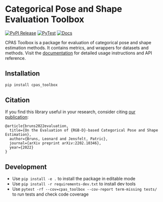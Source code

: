 # Categorical Pose and Shape Evaluation Toolbox
[![PyPI Release](https://github.com/roym899/pose_and_shape_evaluation/actions/workflows/publish_release.yaml/badge.svg)](https://github.com/roym899/pose_and_shape_evaluation/actions/workflows/publish_release.yaml) [![PyTest](https://github.com/roym899/pose_and_shape_evaluation/actions/workflows/pytest.yaml/badge.svg)](https://github.com/roym899/pose_and_shape_evaluation/actions/workflows/pytest.yaml) [![Docs](https://github.com/roym899/pose_and_shape_evaluation/actions/workflows/build_docs.yaml/badge.svg)](https://github.com/roym899/pose_and_shape_evaluation/actions/workflows/build_docs.yaml)

CPAS Toolbox is a package for evaluation of categorical pose and shape estimation methods. It contains metrics, and wrappers for datasets and methods.
Visit the [documentation](https://roym899.github.io/pose_and_shape_evaluation/) for detailed usage instructions and API reference.


## Installation
```bash
pip install cpas_toolbox
```

## Citation
If you find this library useful in your research, consider citing [our publication](https://arxiv.org/abs/2202.10346):
```
@article{bruns2022evaluation,
  title={On the Evaluation of {RGB-D}-based Categorical Pose and Shape Estimation},
  author={Bruns, Leonard and Jensfelt, Patric},
  journal={arXiv preprint arXiv:2202.10346},
  year={2022}
}
```

## Development
- Use `pip install -e .` to install the package in editable mode
- Use `pip install -r requirements-dev.txt` to install dev tools
- Use `pytest -rf --cov=cpas_toolbox --cov-report term-missing tests/` to run tests and check code coverage
